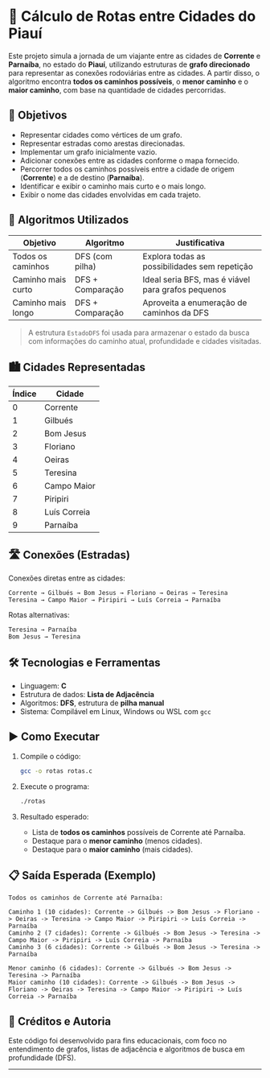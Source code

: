 # 📍 Cálculo de Rotas entre Cidades do Piauí

Este projeto simula a jornada de um viajante entre as cidades de **Corrente** e **Parnaíba**, no estado do **Piauí**, utilizando estruturas de **grafo direcionado** para representar as conexões rodoviárias entre as cidades. A partir disso, o algoritmo encontra **todos os caminhos possíveis**, o **menor caminho** e o **maior caminho**, com base na quantidade de cidades percorridas.

## 🎯 Objetivos

- Representar cidades como vértices de um grafo.
- Representar estradas como arestas direcionadas.
- Implementar um grafo inicialmente vazio.
- Adicionar conexões entre as cidades conforme o mapa fornecido.
- Percorrer todos os caminhos possíveis entre a cidade de origem (**Corrente**) e a de destino (**Parnaíba**).
- Identificar e exibir o caminho mais curto e o mais longo.
- Exibir o nome das cidades envolvidas em cada trajeto.

## 🧠 Algoritmos Utilizados

| Objetivo                | Algoritmo        | Justificativa |
|-------------------------|------------------|---------------|
| Todos os caminhos       | DFS (com pilha)  | Explora todas as possibilidades sem repetição |
| Caminho mais curto      | DFS + Comparação | Ideal seria BFS, mas é viável para grafos pequenos |
| Caminho mais longo      | DFS + Comparação | Aproveita a enumeração de caminhos da DFS |

> A estrutura `EstadoDFS` foi usada para armazenar o estado da busca com informações do caminho atual, profundidade e cidades visitadas.

## 🏙️ Cidades Representadas

| Índice | Cidade         |
|--------|----------------|
| 0      | Corrente       |
| 1      | Gilbués        |
| 2      | Bom Jesus      |
| 3      | Floriano       |
| 4      | Oeiras         |
| 5      | Teresina       |
| 6      | Campo Maior    |
| 7      | Piripiri       |
| 8      | Luís Correia   |
| 9      | Parnaíba       |

## 🛣️ Conexões (Estradas)

Conexões diretas entre as cidades:

```
Corrente → Gilbués → Bom Jesus → Floriano → Oeiras → Teresina
Teresina → Campo Maior → Piripiri → Luís Correia → Parnaíba
```

Rotas alternativas:

```
Teresina → Parnaíba
Bom Jesus → Teresina
```

## 🛠️ Tecnologias e Ferramentas

- Linguagem: **C**
- Estrutura de dados: **Lista de Adjacência**
- Algoritmos: **DFS**, estrutura de **pilha manual**
- Sistema: Compilável em Linux, Windows ou WSL com `gcc`

## ▶️ Como Executar

1. Compile o código:
   ```bash
   gcc -o rotas rotas.c
   ```

2. Execute o programa:
   ```bash
   ./rotas
   ```

3. Resultado esperado:
   - Lista de **todos os caminhos** possíveis de Corrente até Parnaíba.
   - Destaque para o **menor caminho** (menos cidades).
   - Destaque para o **maior caminho** (mais cidades).

## 📋 Saída Esperada (Exemplo)

```
Todos os caminhos de Corrente até Parnaíba:

Caminho 1 (10 cidades): Corrente -> Gilbués -> Bom Jesus -> Floriano -> Oeiras -> Teresina -> Campo Maior -> Piripiri -> Luís Correia -> Parnaíba
Caminho 2 (7 cidades): Corrente -> Gilbués -> Bom Jesus -> Teresina -> Campo Maior -> Piripiri -> Luís Correia -> Parnaíba
Caminho 3 (6 cidades): Corrente -> Gilbués -> Bom Jesus -> Teresina -> Parnaíba

Menor caminho (6 cidades): Corrente -> Gilbués -> Bom Jesus -> Teresina -> Parnaíba
Maior caminho (10 cidades): Corrente -> Gilbués -> Bom Jesus -> Floriano -> Oeiras -> Teresina -> Campo Maior -> Piripiri -> Luís Correia -> Parnaíba
```

## 📘 Créditos e Autoria

Este código foi desenvolvido para fins educacionais, com foco no entendimento de grafos, listas de adjacência e algoritmos de busca em profundidade (DFS). 

---
